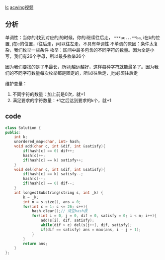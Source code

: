 [lc](https://leetcode-cn.com/problems/longest-substring-with-at-least-k-repeating-characters/)
[acwing视频](https://www.acwing.com/video/1785/)
## 分析
单调性：当你的i找到对应的j的时候，你的i继续往后走，
`***ac...**ba`, i在b的位置, j在c的位置，i往后走，j可以往左走，不具有单调性
不单调的原因：条件太复杂，我们枚举一些条件
枚举：区间中最多包含的不同字符的数量。因为全是小写，我们有26个字母，所以最多枚举26个

因为我们要找的是子串最长，所以j越远越好，这样每种字符就能最多了。因为我们的不同字符数量每次枚举都是固定的，所以i往后走，j也必须往后走

维护变量：
1. 不同字符的数量：加上前是0次，就+1
2. 满足要求的字符数量：+1之后达到要求的k个，就+1

## code
```c++
class Solution {
public:
    int k;
    unordered_map<char, int> hash;
    void add(char c, int &dif, int &satisfy){
        if(hash[c] == 0) dif++;
        hash[c]++;
        if(hash[c] == k) satisfy++;
    }
    void del(char c, int &dif, int &satisfy){
        if(hash[c] == k) satisfy--;
        hash[c]--;
        if(hash[c] == 0) dif--;
    }
    int longestSubstring(string s, int _k) {
        k = _k;
        int n = s.size(), ans = 0;
        for(int c = 1; c <= 26; c++){
            hash.clear();// 清空hash表
            for(int i = 0, j = 0, dif = 0, satisfy = 0; i < n; i++){
                add(s[i], dif, satisfy);
                while(dif > c) del(s[j++], dif, satisfy);
                if(dif == satisfy) ans = max(ans, i - j + 1);
            }
        }
        return ans;
    }
};
```